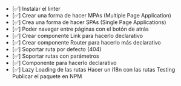 - [✅] Instalar el linter
- [✅] Crear una forma de hacer MPAs (Multiple Page Application)
- [✅] Crea una forma de hacer SPAs (Single Page Applications)
- [✅] Poder navegar entre páginas con el botón de atrás
- [✅] Crear componente Link para hacerlo declarativo
- [✅] Crear componente Router para hacerlo más declarativo
- [✅] Soportar ruta por defecto (404)
- [✅] Soportar rutas con parámetros
- [✅] Componente para hacerlo declarativo
- [✅] Lazy Loading de las rutas
  Hacer un i18n con las rutas
  Testing
  Publicar el paquete en NPM
